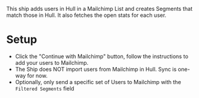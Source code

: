 This ship adds users in Hull in a Mailchimp List and creates Segments that match those in Hull. It also fetches the open stats for each user.

# Setup

- Click the "Continue with Mailchimp" button, follow the instructions to add your users to Mailchimp.
- The Ship does NOT import users from Mailchimp in Hull. Sync is one-way for now.
- Optionally, only send a specific set of Users to Mailchimp with the `Filtered Segments` field
